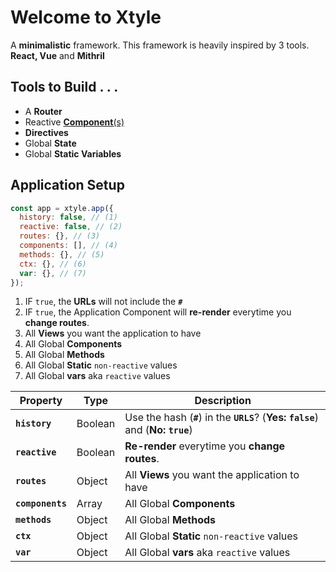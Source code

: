 # Welcome to **Xtyle**

A **minimalistic** framework. This framework is heavily inspired by 3 tools. **React, Vue** and **Mithril**

## **Tools** to Build . . .

- A **Router**
- Reactive [**Component**(s)](component/)
- **Directives**
- Global **State**
- Global **Static Variables**

## Application **Setup**

```js title="app.js"
const app = xtyle.app({
  history: false, // (1)
  reactive: false, // (2)
  routes: {}, // (3)
  components: [], // (4)
  methods: {}, // (5)
  ctx: {}, // (6)
  var: {}, // (7)
});
```

1. IF `true`, the **URLs** will not include the **`#`**
2. IF `true`, the Application Component will **re-render** everytime you **change routes**.
3. All **Views** you want the application to have
4. All Global **Components**
5. All Global **Methods**
6. All Global **Static** `non-reactive` values
7. All Global **vars** aka `reactive` values

| Property         | Type    | Description                                                                       |
| ---------------- | ------- | --------------------------------------------------------------------------------- |
| **`history`**    | Boolean | Use the hash (**`#`**) in the **`URLS`**? (**Yes: `false`**) and (**No: `true`**) |
| **`reactive`**   | Boolean | **Re-render** everytime you **change routes**.                                    |
| **`routes`**     | Object  | All **Views** you want the application to have                                    |
| **`components`** | Array   | All Global **Components**                                                         |
| **`methods`**    | Object  | All Global **Methods**                                                            |
| **`ctx`**        | Object  | All Global **Static** `non-reactive` values                                       |
| **`var`**        | Object  | All Global **vars** aka `reactive` values                                         |
